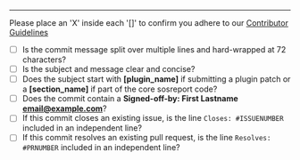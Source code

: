 ---
Please place an 'X' inside each '[]' to confirm you adhere to our [Contributor Guidelines](https://github.com/sosreport/sos/wiki/Contribution-Guidelines)

- [ ] Is the commit message split over multiple lines and hard-wrapped at 72 characters?
- [ ] Is the subject and message clear and concise?
- [ ] Does the subject start with **[plugin_name]** if submitting a plugin patch or a **[section_name]** if part of the core sosreport code?
- [ ] Does the commit contain a **Signed-off-by: First Lastname <email@example.com>**?
- [ ] If this commit closes an existing issue, is the line `Closes: #ISSUENUMBER` included in an independent line?
- [ ] If this commit resolves an existing pull request, is the line `Resolves: #PRNUMBER` included in an independent line?
